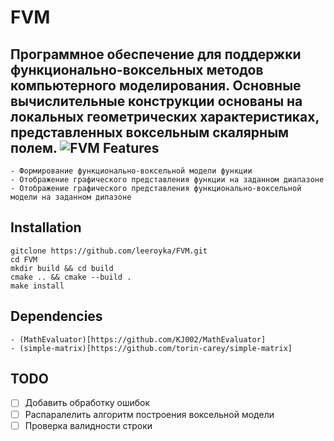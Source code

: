FVM
===
Программное обеспечение для поддержки функционально-воксельных методов компьютерного моделирования. Основные вычислительные конструкции основаны на локальных геометрических характеристиках, представленных воксельным скалярным полем.
![FVM](https://i.imgur.com/wfeB2ER.jpg)
Features
------
    - Формирование функционально-воксельной модели функции
    - Отображение графического представления функции на заданном диапазоне
    - Отображение графического представления функционально-воксельной модели на заданном дипазоне
Installation
------
    gitclone https://github.com/leeroyka/FVM.git
    cd FVM
    mkdir build && cd build
    cmake .. && cmake --build .
    make install
Dependencies
------
    - (MathEvaluator)[https://github.com/KJ002/MathEvaluator] 
    - (simple-matrix)[https://github.com/torin-carey/simple-matrix]
TODO
------
- [ ] Добавить обработку ошибок
- [ ] Распаралелить алгоритм построения воксельной модели
- [ ] Проверка валидности строки